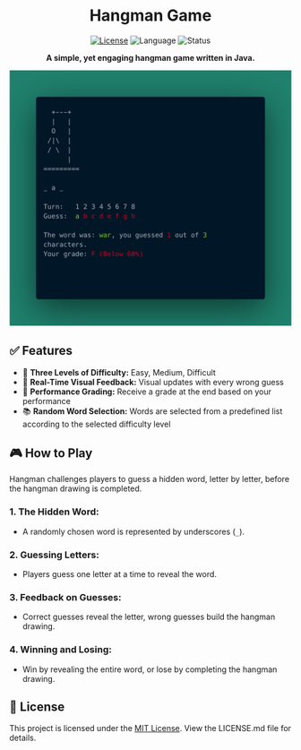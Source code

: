 <h1 align="center">Hangman Game</h1>

<p align="center">
  <a href="#license"><img src="https://img.shields.io/badge/License-MIT-blue" alt="License"></a>
  <img src="https://img.shields.io/badge/Language-Java-green" alt="Language">
  <img src="https://img.shields.io/badge/status-alpha-red" alt="Status">
</p>

<p align="center"><b>A simple, yet engaging hangman game written in Java.</b></p>

<p align="center">
  <img src="https://github.com/ffreydl/hangman/blob/main/assets/img/preview.png?raw=true" alt="Hangman">
</p>

## ✅ Features

- 💪 **Three Levels of Difficulty:** Easy, Medium, Difficult
- 👀 **Real-Time Visual Feedback:** Visual updates with every wrong guess
- 💯 **Performance Grading:** Receive a grade at the end based on your performance
- 📚 **Random Word Selection:** Words are selected from a predefined list according to the selected difficulty level

## 🎮 How to Play

Hangman challenges players to guess a hidden word, letter by letter, before the hangman drawing is completed. 

### 1. **The Hidden Word:**
   - A randomly chosen word is represented by underscores (`_`).

### 2. **Guessing Letters:**
   - Players guess one letter at a time to reveal the word.

### 3. **Feedback on Guesses:**
   - Correct guesses reveal the letter, wrong guesses build the hangman drawing.

### 4. **Winning and Losing:**
   - Win by revealing the entire word, or lose by completing the hangman drawing.

## 📝 License

This project is licensed under the [MIT License](https://choosealicense.com/licenses/mit/). View the LICENSE.md file for details.
